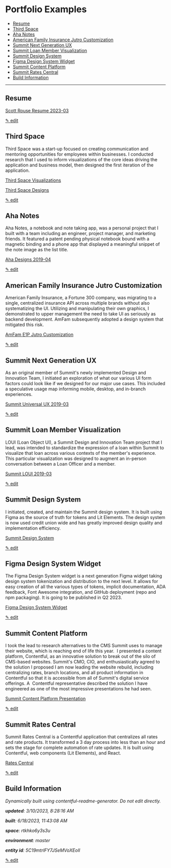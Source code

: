 # Portfolio Examples
<!-- 
  Do not edit directly, built using contentful-readme-generator.
  Content details in Build Information below.
-->

- [Resume](#resume)
- [Third Space](#third-space)
- [Aha Notes](#aha-notes)
- [American Family Insurance Jutro Customization](#american-family-insurance-jutro-customization)
- [Summit Next Generation UX](#summit-next-generation-ux)
- [Summit Loan Member Visualization](#summit-loan-member-visualization)
- [Summit Design System](#summit-design-system)
- [Figma Design System Widget](#figma-design-system-widget)
- [Summit Content Platform](#summit-content-platform)
- [Summit Rates Central](#summit-rates-central)
- [Build Information](#build-information)

---


## Resume

[Scott Rouse Resume 2023-03](https://assets.ctfassets.net/rtkhko6y3s3u/3TRFnxPz7ms3r8Ixnnpi0C/ce2b644176aa057b7d176899eb54c645/Scott_Rouse-2023-03-10.pdf)


[&#9998; edit](https://app.contentful.com/spaces/rtkhko6y3s3u/environments/master/entries/1eiaDdm2wOJVMCRRlcaNBE)

## Third Space
Third Space was a start-up focused on creating communication and mentoring opportunities for employees within businesses. I conducted research that I used to inform visualizations of the core ideas driving the application and business model, then designed the first iteration of the application.

[Third Space Visualizations](https://assets.ctfassets.net/rtkhko6y3s3u/5Ikc3nn6ALZMAzrXoFn8t3/4a63547b4fd3dd4dbbf4598a2c76e871/3S-UX-v00_00_01.pdf)


[Third Space Designs](https://assets.ctfassets.net/rtkhko6y3s3u/5lYLZCmH7FgWe42cdGclN3/8064e543c34cef74c5a4123c5d3a2023/3S-Designs-v00_01.pdf)


[&#9998; edit](https://app.contentful.com/spaces/rtkhko6y3s3u/environments/master/entries/5Tbc39GCsmu5szplMxiToV)

## Aha Notes
Aha Notes, a notebook and note taking app, was a personal project that I built with a team including an engineer, project manager, and marketing friends. It featured a patent pending physical notebook bound with a magnetic binding and a phone app that displayed a meaningful snippet of the note image as the list title. 

[Aha Designs 2019-04](https://assets.ctfassets.net/rtkhko6y3s3u/9CySGbbUM6FCeKcERrvWj/f46c5deb968fd1f47b300193a491989d/2019-04-08-AHA-designs.pdf)


[&#9998; edit](https://app.contentful.com/spaces/rtkhko6y3s3u/environments/master/entries/4MIviI0dXQGhKPno5M6Lkg)

## American Family Insurance Jutro Customization
American Family Insurance, a Fortune 300 company, was migrating to a single, centralized insurance API across multiple brands without also systematizing the UI. Utilizing and manipulating their own graphics, I demonstrated to upper management the need to take UI as seriously as backend development.  AmFam subsequently adopted a design system that mitigated this risk.

[AmFam E1P Jutro Customization](https://assets.ctfassets.net/rtkhko6y3s3u/13bn1LpXJfE4IVCzXIMvv0/47aeb86c242caa430c66cfc979a7dd4e/e1p-JutroCustomization--v00-08.pdf)


[&#9998; edit](https://app.contentful.com/spaces/rtkhko6y3s3u/environments/master/entries/3x1GJodZWK9agdN2DE4OW8)

## Summit Next Generation UX
As an original member of Summit's newly implemented Design and Innovation Team, I initiated an exploration of what our various UI form factors could look like if we designed for our major use cases. This included a speculative usage map informing mobile, desktop, and in-branch experiences.

[Summit Universal UX 2019-03](https://assets.ctfassets.net/rtkhko6y3s3u/1crcQdf3htA7XlGf6oEwx7/9c309acca8c09e8a220fffe1c5f70f67/2019-03-00-SCU-UUX.pdf)


[&#9998; edit](https://app.contentful.com/spaces/rtkhko6y3s3u/environments/master/entries/3FDRGuIJJCHbqgJiLACjau)

## Summit Loan Member Visualization
LOUI (Loan Object UI), a Summit Design and Innovation Team project that I lead, was intended to standardize the expression of a loan within Summit to visualize that loan across various contexts of the member's experience. This particular visualization was designed to augment an in-person conversation between a Loan Officer and a member.  

[Summit LOUI 2019-03](https://assets.ctfassets.net/rtkhko6y3s3u/dLy1F3ewhq2P9ckeAuAon/4790fa74b9beb564559f61a4c5e2c5ef/2019-03-26-Summit-LOUI.pdf)


[&#9998; edit](https://app.contentful.com/spaces/rtkhko6y3s3u/environments/master/entries/1XDplG2sRU96cFu01ADbb1)

## Summit Design System
I initiated, created, and maintain the Summit design system. It is built using Figma as the source of truth for tokens and Lit Elements. The design system is now used credit union wide and has greatly improved design quality and implementation efficiency.

[Summit Design System](/scu-components/dist/scu/reference/)

[&#9998; edit](https://app.contentful.com/spaces/rtkhko6y3s3u/environments/master/entries/66mwLAFQQFa8XHeoCQAnTz)

## Figma Design System Widget
The Figma Design System widget is a next generation Figma widget taking design system tokenization and distribution to the next level. It allows for easy creation of all the various types of tokens, implicit documentation, ADA feedback, Font Awesome integration, and GitHub deployment (repo and npm packaging). It is going to be published in Q2 2023.

[Figma Design System Widget](https://figmadesignsystem.app/)

[&#9998; edit](https://app.contentful.com/spaces/rtkhko6y3s3u/environments/master/entries/5ob1vTpnNmGXZwj3reBKny)

## Summit Content Platform
I took the lead to research alternatives to the CMS Summit uses to manage their website, which is reaching end of life this year.  I presented a content platform, Contentful, as an innovative solution to break out of the silo of CMS-based websites. Summit's CMO, CIO, and enthusiastically agreed to the solution I proposed I am now leading the website rebuild, including centralizing rates, branch locations, and all product information in Contentful so that it is accessible from all of Summit's digital service offerings. A  Contentful representative described the solution I have engineered as one of the most impressive presentations he had seen.

[Summit Content Platform Presentation](https://assets.ctfassets.net/rtkhko6y3s3u/6zzka6j6V8U6bgnuQ0aTo7/a1dfb43325c67c9e22379fa688e64196/scu-content-platform-2022-06-20.pdf)


[&#9998; edit](https://app.contentful.com/spaces/rtkhko6y3s3u/environments/master/entries/7cFDJ43KrJzCtJeIStMPML)

## Summit Rates Central
Summit Rates Central is a Contentful application that centralizes all rates and rate products. It transformed a 3 day process into less than an hour and sets the stage for complete automation of rate updates. It is built using Contentful, web components (Lit Elements), and React.

[Rates Central](https://ratescentral.summitcreditunion.com)

[&#9998; edit](https://app.contentful.com/spaces/rtkhko6y3s3u/environments/master/entries/5TJZOdv7sTqXS0KNGnSmMO)

## Build Information

*Dynamically built using contentful-readme-generator. Do not edit directly.*

*__updated__: 3/10/2023, 8:28:16 AM*

*__built__: 6/18/2023, 11:43:08 AM*

*__space__: rtkhko6y3s3u*

*__environment__: master*

*__entity id__: 5C19mtrlFY7JSeMVoXEoIl*

[&#9998; edit](https://app.contentful.com/spaces/rtkhko6y3s3u/environments/master/entries/5C19mtrlFY7JSeMVoXEoIl)
